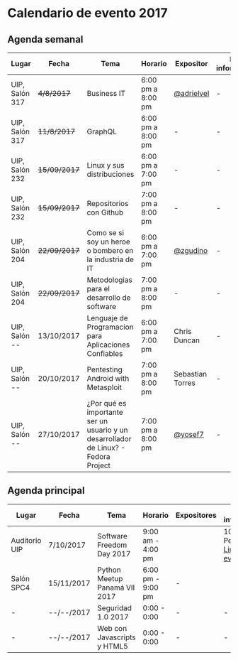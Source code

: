 # Calendario de evento 2017

## Agenda semanal
|     Lugar |     Fecha |  Tema |   Horario  | Expositor | Mas información |
| -------------- | -------------- | ------------------------------------------------------- | ----------------- | --------------------------------------- | --------------- |
| UIP, Salón 317 | ~~4/8/2017~~   | Business IT | 6:00 pm a 8:00 pm | [@adrielvel](https://github.com/adrielvel) | - |
| UIP, Salón 317 | ~~11/8/2017~~  | GraphQL | 6:00 pm a 8:00 pm | - | -  |
| UIP, Salón 232 | ~~15/09/2017~~ | Linux y sus distribuciones | 6:00 pm a 7:00 pm | - | - |
| UIP, Salón 232 | ~~15/09/2017~~ | Repositorios con Github  | 7:00 pm a 8:00 pm | -  | - |
| UIP, Salón 204 | ~~22/09/2017~~     | Como se si soy un heroe o bombero en la industria de IT | 6:00 pm a 7:00 pm | [@zgudino](https://twitter.com/zgudino) | - |
| UIP, Salón 204 | ~~22/09/2017~~     | Metodologias para el desarrollo de software | 7:00 pm a 8:00 pm | - | - |
| UIP, Salón -- |     13/10/2017    | Lenguaje de Programacion para Aplicaciones Confiables   | 6:00 pm a 7:00 pm |    Chris Duncan | - |
| UIP, Salón -- |     20/10/2017    | Pentesting Android with Metasploit | 7:00 pm a 8:00 pm | Sebastian Torres   | -|
| UIP, Salón -- |     27/10/2017    | ¿Por qué es importante ser un usuario y un desarrollador de Linux? - Fedora Project | 7:00 pm a 8:00 pm | [@yosef7](https://yoseft7.wordpress.com)  |  - |

## Agenda principal
|  Lugar |   Fecha | Tema | Horario | Expositores | Más información |
| ------------- | ---------- | --------------------------- | ----------------- | ----------- | ------------------------------------------------------------- |
| Auditorio UIP | 7/10/2017  | Software Freedom Day 2017   | 9:00 am - 4:00 pm |             | 100 Personas [Link del evento](https://github.com/floss-pa/Software-Freedom-Day-2017) |
| Salón SPC4  | 15/11/2017 | Python Meetup Panamá VII 2017   | 6:00 pm - 9:00 pm |  -           |                                                              |
| - | --/--/2017 | Seguridad 1.0 2017 | 0:00  - 0:00 | -  | -  |
| - | --/--/2017 | Web con Javascripts y HTML5 | 0:00  - 0:00 | - | - |
